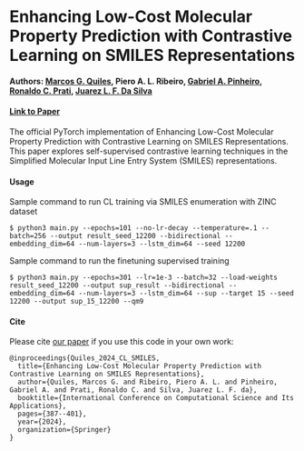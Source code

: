 # Enhancing Low-Cost Molecular Property Prediction with Contrastive Learning on SMILES Representations

#### Authors: [Marcos G. Quiles](https://scholar.google.com.br/citations?user=kQXxkc4AAAAJ&hl=pt-BR&oi=ao), Piero A. L. Ribeiro, [Gabriel A. Pinheiro](https://scholar.google.com.br/citations?user=819H8Y8AAAAJ&hl=pt-BR&oi=ao), [Ronaldo C. Prati](https://scholar.google.com.br/citations?user=lZ0ASREAAAAJ&hl=pt-BR), [Juarez L. F. Da Silva](https://scholar.google.com.br/citations?user=wQG1X8wAAAAJ&hl=pt-BR&oi=ao)

#### [Link to Paper](https://link.springer.com/chapter/10.1007/978-3-031-65329-2_26)

The official PyTorch implementation of Enhancing Low-Cost Molecular Property Prediction with Contrastive Learning on SMILES Representations. This paper explores self-supervised contrastive learning techniques in the Simplified Molecular Input Line Entry System (SMILES) representations.

#### Usage

Sample command to run CL training via SMILES enumeration with ZINC dataset
```
$ python3 main.py --epochs=101 --no-lr-decay --temperature=.1 --batch=256 --output result_seed_12200 --bidirectional --embedding_dim=64 --num-layers=3 --lstm_dim=64 --seed 12200
```
Sample command to run the finetuning supervised training
```
$ python3 main.py --epochs=301 --lr=1e-3 --batch=32 --load-weights result_seed_12200 --output sup_result --bidirectional --embedding_dim=64 --num-layers=3 --lstm_dim=64 --sup --target 15 --seed 12200 --output sup_15_12200 --qm9
```

#### Cite

Please cite [our paper]([...](https://link.springer.com/chapter/10.1007/978-3-031-65329-2_26)) if you use this code in your own work:

```
@inproceedings{Quiles_2024_CL_SMILES,
  title={Enhancing Low-Cost Molecular Property Prediction with Contrastive Learning on SMILES Representations},
  author={Quiles, Marcos G. and Ribeiro, Piero A. L. and Pinheiro, Gabriel A. and Prati, Ronaldo C. and Silva, Juarez L. F. da},
  booktitle={International Conference on Computational Science and Its Applications},
  pages={387--401},
  year={2024},
  organization={Springer}
}
```
